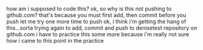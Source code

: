 how am i supposed to code this?
ok, so why is this not pushing to github.com?
  that's because you must first add, then commit before you push
let me try one more time to push
ok, i think i'm getting the hang of this...sorta
trying again to add, commit and push to denisetest repository on github.com 
i have to practice this some more because i'm really not sure how i came to this point in the practice
